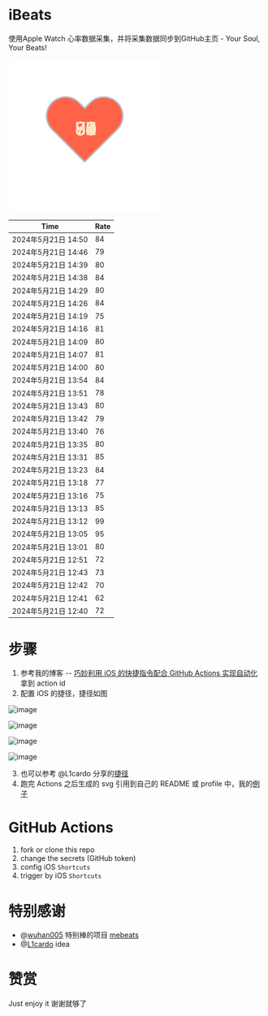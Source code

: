 # iBeats
使用Apple Watch 心率数据采集，并将采集数据同步到GitHub主页 - Your Soul, Your Beats!

![](./files/heart.svg)

<!--START_SECTION:my_heart_rate-->
| Time | Rate | 
 | ---- | ---- | 
| 2024年5月21日 14:50 | 84 |
| 2024年5月21日 14:46 | 79 |
| 2024年5月21日 14:39 | 80 |
| 2024年5月21日 14:38 | 84 |
| 2024年5月21日 14:29 | 80 |
| 2024年5月21日 14:26 | 84 |
| 2024年5月21日 14:19 | 75 |
| 2024年5月21日 14:16 | 81 |
| 2024年5月21日 14:09 | 80 |
| 2024年5月21日 14:07 | 81 |
| 2024年5月21日 14:00 | 80 |
| 2024年5月21日 13:54 | 84 |
| 2024年5月21日 13:51 | 78 |
| 2024年5月21日 13:43 | 80 |
| 2024年5月21日 13:42 | 79 |
| 2024年5月21日 13:40 | 76 |
| 2024年5月21日 13:35 | 80 |
| 2024年5月21日 13:31 | 85 |
| 2024年5月21日 13:23 | 84 |
| 2024年5月21日 13:18 | 77 |
| 2024年5月21日 13:16 | 75 |
| 2024年5月21日 13:13 | 85 |
| 2024年5月21日 13:12 | 99 |
| 2024年5月21日 13:05 | 95 |
| 2024年5月21日 13:01 | 80 |
| 2024年5月21日 12:51 | 72 |
| 2024年5月21日 12:43 | 73 |
| 2024年5月21日 12:42 | 70 |
| 2024年5月21日 12:41 | 62 |
| 2024年5月21日 12:40 | 72 |

<!--END_SECTION:my_heart_rate-->

# 步骤
1. 参考我的博客 -- [巧妙利用 iOS 的快捷指令配合 GitHub Actions 实现自动化](https://github.com/yihong0618/gitblog/issues/198) 拿到 action id
2. 配置 iOS 的捷径，捷径如图

![image](https://user-images.githubusercontent.com/15976103/122154218-0db0b480-ce97-11eb-93bb-5aec07c558dc.png)

![image](https://user-images.githubusercontent.com/15976103/122154236-186b4980-ce97-11eb-8e4b-70551a0391ae.png)

![image](https://user-images.githubusercontent.com/15976103/122154268-2d47dd00-ce97-11eb-902e-3acf292265a9.png)

![image](https://user-images.githubusercontent.com/15976103/122174055-fa144680-ceb4-11eb-9be2-3eb83cd516f7.png)

3. 也可以参考 @L1cardo 分享的[捷径](https://www.icloud.com/shortcuts/6ab6047b459c41ad822ad6b94b1c03d4)
4. 跑完 Actions 之后生成的 svg 引用到自己的 README 或 profile 中，我的[例子](https://github.com/yihong0618) 

# GitHub Actions

1. fork or clone this repo
2. change the secrets (GitHub token)
3. config iOS `Shortcuts` 
4. trigger by iOS `Shortcuts`

# 特别感谢
- @[wuhan005](https://github.com/wuhan005) 特别棒的项目 [mebeats](https://github.com/wuhan005/mebeats)
- @[L1cardo](https://github.com/L1cardo) idea

# 赞赏
Just enjoy it
谢谢就够了
